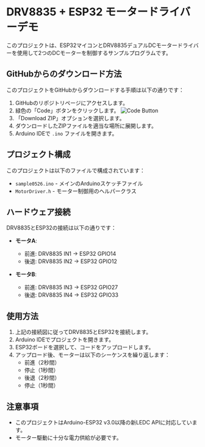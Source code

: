 # DRV8835 + ESP32 モータードライバーデモ

このプロジェクトは、ESP32マイコンとDRV8835デュアルDCモータードライバーを使用して2つのDCモーターを制御するサンプルプログラムです。

## GitHubからのダウンロード方法

このプロジェクトをGitHubからダウンロードする手順は以下の通りです：

1. GitHubのリポジトリページにアクセスします。
2. 緑色の「Code」ボタンをクリックします。
   ![Code Button](https://docs.github.com/assets/cb-20363/images/help/repository/code-button.png)
3. 「Download ZIP」オプションを選択します。
4. ダウンロードしたZIPファイルを適当な場所に展開します。
5. Arduino IDEで `.ino` ファイルを開きます。

## プロジェクト構成

このプロジェクトは以下のファイルで構成されています：

- `sample0526.ino` - メインのArduinoスケッチファイル
- `MotorDriver.h` - モーター制御用のヘルパークラス

## ハードウェア接続

DRV8835とESP32の接続は以下の通りです：

- **モータA**:
  - 前進: DRV8835 IN1 → ESP32 GPIO14
  - 後退: DRV8835 IN2 → ESP32 GPIO12
  
- **モータB**:
  - 前進: DRV8835 IN3 → ESP32 GPIO27
  - 後退: DRV8835 IN4 → ESP32 GPIO33

## 使用方法

1. 上記の接続図に従ってDRV8835とESP32を接続します。
2. Arduino IDEでプロジェクトを開きます。
3. ESP32ボードを選択して、コードをアップロードします。
4. アップロード後、モーターは以下のシーケンスを繰り返します：
   - 前進（2秒間）
   - 停止（1秒間）
   - 後退（2秒間）
   - 停止（1秒間）

## 注意事項

- このプロジェクトはArduino-ESP32 v3.0以降の新LEDC APIに対応しています。
- モーター駆動に十分な電力供給が必要です。
